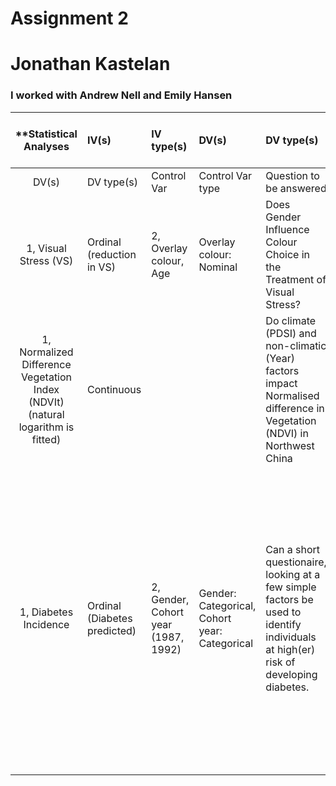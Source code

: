 
# Assignment 2
# Jonathan Kastelan

### I worked with Andrew Nell and Emily Hansen





| **Statistical Analyses	|  IV(s)  |  IV type(s) |  DV(s)  |  DV type(s)  |  Control Var | Control Var type  | Question to be answered | _H0_ | alpha | link to paper **| 
|:----------:|:----------|:------------|:-------------|:-------------|:------------|:------------- |:------------------|:----:|:-------:|:-------|
DV(s) |	DV type(s) |	Control Var |	Control Var type |	Question to be answered |	_H0_ |	alpha |	link to paper |
1, Visual Stress (VS) |	Ordinal (reduction in VS) |	2, Overlay colour, Age |	Overlay colour: Nominal |	Does Gender Influence Colour Choice in the Treatment of Visual Stress? |	No difference between overlay colour in treatment of visual stress for either gender |	0.15 |	http://journals.plos.org/plosone/article?id=10.1371/journal.pone.0163326 |
1, Normalized Difference Vegetation Index (NDVIt) (natural logarithm is fitted) |	Continuous |	 |	 |	Do climate (PDSI) and non-climatic (Year) factors impact Normalised difference in Vegetation (NDVI) in Northwest China |	PDSI and/or Year have no effect on NDVI in Northwest China |	0.05 |	http://journals.plos.org/plosone/article?id=10.1371/journal.pone.0126044 |
1, Diabetes Incidence |	Ordinal (Diabetes predicted) |	2, Gender, Cohort year (1987, 1992) |	Gender: Categorical, Cohort year: Categorical |	Can a short questionaire, looking at a few simple factors be used to identify individuals at high(er) risk of developing diabetes. |	Daily consumption of vegetables, fruits, or berries; Physical activity hours per week; History of high blood glucose; Use of blood pressure medication; Waist circumfrence; BMI; and Age do not help identify individuals at risk or incidence of diabetes |	0.05 |	http://care.diabetesjournals.org/content/26/3/725?26/3/725&legid=diacare;26/3/725&patientinform-links=yes&legid=diacare;26/3/725 |
  |||||||||




